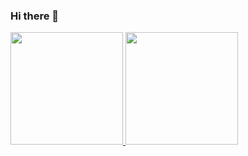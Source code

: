 ### Hi there 👋
<p align="left">
<a href="https://github.com/Befous">
  <img height="180em" src="https://github-readme-stats-eight-theta.vercel.app/api?username=Befous&show_icons=true&theme=algolia&include_all_commits=true&count_private=true"/>
  <img height="180em" src="https://github-readme-stats-eight-theta.vercel.app/api/top-langs/?username=Befous&layout=compact&langs_count=8&theme=algolia"/>
</a>
</p>
